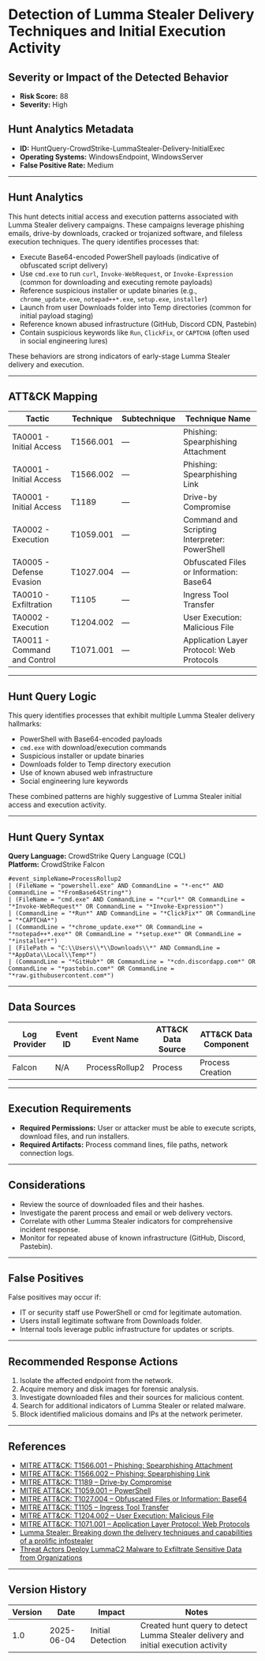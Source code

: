 # Detection of Lumma Stealer Delivery Techniques and Initial Execution Activity

## Severity or Impact of the Detected Behavior
- **Risk Score:** 88
- **Severity:** High

## Hunt Analytics Metadata

- **ID:** HuntQuery-CrowdStrike-LummaStealer-Delivery-InitialExec
- **Operating Systems:** WindowsEndpoint, WindowsServer
- **False Positive Rate:** Medium

---

## Hunt Analytics

This hunt detects initial access and execution patterns associated with Lumma Stealer delivery campaigns. These campaigns leverage phishing emails, drive-by downloads, cracked or trojanized software, and fileless execution techniques. The query identifies processes that:

- Execute Base64-encoded PowerShell payloads (indicative of obfuscated script delivery)
- Use `cmd.exe` to run `curl`, `Invoke-WebRequest`, or `Invoke-Expression` (common for downloading and executing remote payloads)
- Reference suspicious installer or update binaries (e.g., `chrome_update.exe`, `notepad++*.exe`, `setup.exe`, `installer`)
- Launch from user Downloads folder into Temp directories (common for initial payload staging)
- Reference known abused infrastructure (GitHub, Discord CDN, Pastebin)
- Contain suspicious keywords like `Run`, `ClickFix`, or `CAPTCHA` (often used in social engineering lures)

These behaviors are strong indicators of early-stage Lumma Stealer delivery and execution.

---

## ATT&CK Mapping

| Tactic                        | Technique    | Subtechnique | Technique Name                                            |
|------------------------------|--------------|---------------|-----------------------------------------------------------|
| TA0001 - Initial Access       | T1566.001    | —             | Phishing: Spearphishing Attachment                        |
| TA0001 - Initial Access       | T1566.002    | —             | Phishing: Spearphishing Link                              |
| TA0001 - Initial Access       | T1189        | —             | Drive-by Compromise                                       |
| TA0002 - Execution            | T1059.001    | —             | Command and Scripting Interpreter: PowerShell             |
| TA0005 - Defense Evasion      | T1027.004    | —             | Obfuscated Files or Information: Base64                   |
| TA0010 - Exfiltration         | T1105        | —             | Ingress Tool Transfer                                     |
| TA0002 - Execution            | T1204.002    | —             | User Execution: Malicious File                            |
| TA0011 - Command and Control  | T1071.001    | —             | Application Layer Protocol: Web Protocols                 |

---

## Hunt Query Logic

This query identifies processes that exhibit multiple Lumma Stealer delivery hallmarks:

- PowerShell with Base64-encoded payloads
- `cmd.exe` with download/execution commands
- Suspicious installer or update binaries
- Downloads folder to Temp directory execution
- Use of known abused web infrastructure
- Social engineering lure keywords

These combined patterns are highly suggestive of Lumma Stealer initial access and execution activity.

---

## Hunt Query Syntax

**Query Language:** CrowdStrike Query Language (CQL)  
**Platform:** CrowdStrike Falcon

```fql
#event_simpleName=ProcessRollup2  
| (FileName = "powershell.exe" AND CommandLine = "*-enc*" AND CommandLine = "*FromBase64String*")  
| (FileName = "cmd.exe" AND CommandLine = "*curl*" OR CommandLine = "*Invoke-WebRequest*" OR CommandLine = "*Invoke-Expression*")  
| (CommandLine = "*Run*" AND CommandLine = "*ClickFix*" OR CommandLine = "*CAPTCHA*")  
| (CommandLine = "*chrome_update.exe*" OR CommandLine = "*notepad++*.exe*" OR CommandLine = "*setup.exe*" OR CommandLine = "*installer*")  
| (FilePath = "C:\\Users\\*\\Downloads\\*" AND CommandLine = "*AppData\\Local\\Temp*")  
| (CommandLine = "*GitHub*" OR CommandLine = "*cdn.discordapp.com*" OR CommandLine = "*pastebin.com*" OR CommandLine = "*raw.githubusercontent.com*")   
```

---

## Data Sources

| Log Provider | Event ID | Event Name       | ATT&CK Data Source  | ATT&CK Data Component  |
|--------------|----------|------------------|---------------------|------------------------|
| Falcon       | N/A      | ProcessRollup2   | Process             | Process Creation       |

---

## Execution Requirements

- **Required Permissions:** User or attacker must be able to execute scripts, download files, and run installers.
- **Required Artifacts:** Process command lines, file paths, network connection logs.

---

## Considerations

- Review the source of downloaded files and their hashes.
- Investigate the parent process and email or web delivery vectors.
- Correlate with other Lumma Stealer indicators for comprehensive incident response.
- Monitor for repeated abuse of known infrastructure (GitHub, Discord, Pastebin).

---

## False Positives

False positives may occur if:

- IT or security staff use PowerShell or cmd for legitimate automation.
- Users install legitimate software from Downloads folder.
- Internal tools leverage public infrastructure for updates or scripts.

---

## Recommended Response Actions

1. Isolate the affected endpoint from the network.
2. Acquire memory and disk images for forensic analysis.
3. Investigate downloaded files and their sources for malicious content.
4. Search for additional indicators of Lumma Stealer or related malware.
5. Block identified malicious domains and IPs at the network perimeter.

---

## References

- [MITRE ATT&CK: T1566.001 – Phishing: Spearphishing Attachment](https://attack.mitre.org/techniques/T1566/001/)
- [MITRE ATT&CK: T1566.002 – Phishing: Spearphishing Link](https://attack.mitre.org/techniques/T1566/002/)
- [MITRE ATT&CK: T1189 – Drive-by Compromise](https://attack.mitre.org/techniques/T1189/)
- [MITRE ATT&CK: T1059.001 – PowerShell](https://attack.mitre.org/techniques/T1059/001/)
- [MITRE ATT&CK: T1027.004 – Obfuscated Files or Information: Base64](https://attack.mitre.org/techniques/T1027/004/)
- [MITRE ATT&CK: T1105 – Ingress Tool Transfer](https://attack.mitre.org/techniques/T1105/)
- [MITRE ATT&CK: T1204.002 – User Execution: Malicious File](https://attack.mitre.org/techniques/T1204/002/)
- [MITRE ATT&CK: T1071.001 – Application Layer Protocol: Web Protocols](https://attack.mitre.org/techniques/T1071/001/)
- [Lumma Stealer: Breaking down the delivery techniques and capabilities of a prolific infostealer](https://www.microsoft.com/en-us/security/blog/2025/05/21/lumma-stealer-breaking-down-the-delivery-techniques-and-capabilities-of-a-prolific-infostealer/)
- [Threat Actors Deploy LummaC2 Malware to Exfiltrate Sensitive Data from Organizations](https://www.cisa.gov/news-events/cybersecurity-advisories/aa25-141b)

---

## Version History

| Version | Date       | Impact            | Notes                                                                                      |
|---------|------------|-------------------|--------------------------------------------------------------------------------------------|
| 1.0     | 2025-06-04 | Initial Detection | Created hunt query to detect Lumma Stealer delivery and initial execution activity          |
